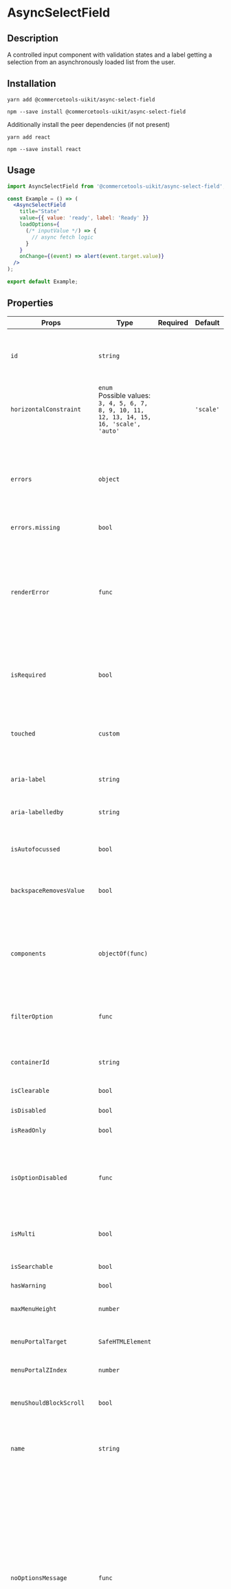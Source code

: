 <!-- THIS IS AN AUTOGENERATED FILE. DO NOT EDIT THIS FILE DIRECTLY. -->
<!-- This file is created by the `yarn generate-readme` script. -->

# AsyncSelectField

## Description

A controlled input component with validation states and a label getting a selection from an asynchronously loaded list from the user.

## Installation

```
yarn add @commercetools-uikit/async-select-field
```

```
npm --save install @commercetools-uikit/async-select-field
```

Additionally install the peer dependencies (if not present)

```
yarn add react
```

```
npm --save install react
```

## Usage

```jsx
import AsyncSelectField from '@commercetools-uikit/async-select-field';

const Example = () => (
  <AsyncSelectField
    title="State"
    value={{ value: 'ready', label: 'Ready' }}
    loadOptions={
      (/* inputValue */) => {
        // async fetch logic
      }
    }
    onChange={(event) => alert(event.target.value)}
  />
);

export default Example;
```

## Properties

| Props                             | Type                                                                                               | Required | Default   | Description                                                                                                                                                                                                                                                                                                                                                 |
| --------------------------------- | -------------------------------------------------------------------------------------------------- | :------: | --------- | ----------------------------------------------------------------------------------------------------------------------------------------------------------------------------------------------------------------------------------------------------------------------------------------------------------------------------------------------------------- |
| `id`                              | `string`                                                                                           |          |           | Used as HTML id property. An id is auto-generated when it is not specified.                                                                                                                                                                                                                                                                                 |
| `horizontalConstraint`            | `enum`<br/>Possible values:<br/>`3, 4, 5, 6, 7, 8, 9, 10, 11, 12, 13, 14, 15, 16, 'scale', 'auto'` |          | `'scale'` | Horizontal size limit of the input fields.                                                                                                                                                                                                                                                                                                                  |
| `errors`                          | `object`                                                                                           |          |           | A map of errors. Error messages for known errors are rendered automatically.&#xA;<br />&#xA;Unknown errors will be forwarded to `renderError`                                                                                                                                                                                                               |
| `errors.missing`                  | `bool`                                                                                             |          |           |                                                                                                                                                                                                                                                                                                                                                             |
| `renderError`                     | `func`                                                                                             |          |           | Called with custom errors. This function can return a message which will be wrapped in an ErrorMessage. It can also return null to show no error.&#xA;<br />&#xA;Signature: `(key, error) => React.node`                                                                                                                                                    |
| `isRequired`                      | `bool`                                                                                             |          |           | Indicates if the value is required. Shows an the "required asterisk" if so.                                                                                                                                                                                                                                                                                 |
| `touched`                         | `custom`                                                                                           |          |           | Indicates whether the field was touched. Errors will only be shown when the field was touched.                                                                                                                                                                                                                                                              |
| `aria-label`                      | `string`                                                                                           |          |           | Aria label (for assistive tech)                                                                                                                                                                                                                                                                                                                             |
| `aria-labelledby`                 | `string`                                                                                           |          |           | HTML ID of an element that should be used as the label (for assistive tech)                                                                                                                                                                                                                                                                                 |
| `isAutofocussed`                  | `bool`                                                                                             |          |           | Focus the control when it is mounted                                                                                                                                                                                                                                                                                                                        |
| `backspaceRemovesValue`           | `bool`                                                                                             |          |           | Remove the currently focused option when the user presses backspace                                                                                                                                                                                                                                                                                         |
| `components`                      | `objectOf(func)`                                                                                   |          |           | Map of components to overwrite the default ones, see [what components you can override](https://react-select.com/components)                                                                                                                                                                                                                                |
| `filterOption`                    | `func`                                                                                             |          |           | Custom method to filter whether an option should be displayed in the menu                                                                                                                                                                                                                                                                                   |
| `containerId`                     | `string`                                                                                           |          |           | The id to set on the SelectContainer component                                                                                                                                                                                                                                                                                                              |
| `isClearable`                     | `bool`                                                                                             |          |           | Is the select value clearable                                                                                                                                                                                                                                                                                                                               |
| `isDisabled`                      | `bool`                                                                                             |          |           | Is the select disabled                                                                                                                                                                                                                                                                                                                                      |
| `isReadOnly`                      | `bool`                                                                                             |          |           | Is the select read-only                                                                                                                                                                                                                                                                                                                                     |
| `isOptionDisabled`                | `func`                                                                                             |          |           | Override the built-in logic to detect whether an option is disabled&#xA;<br />&#xA;Signature: `(option, options) => boolean`                                                                                                                                                                                                                                |
| `isMulti`                         | `bool`                                                                                             |          |           | Support multiple selected options                                                                                                                                                                                                                                                                                                                           |
| `isSearchable`                    | `bool`                                                                                             |          |           | Whether to enable search functionality                                                                                                                                                                                                                                                                                                                      |
| `hasWarning`                      | `bool`                                                                                             |          |           |                                                                                                                                                                                                                                                                                                                                                             |
| `maxMenuHeight`                   | `number`                                                                                           |          |           | Maximum height of the menu before scrolling                                                                                                                                                                                                                                                                                                                 |
| `menuPortalTarget`                | `SafeHTMLElement`                                                                                  |          |           | Dom element to portal the select menu to                                                                                                                                                                                                                                                                                                                    |
| `menuPortalZIndex`                | `number`                                                                                           |          |           | z-index value for the menu portal                                                                                                                                                                                                                                                                                                                           |
| `menuShouldBlockScroll`           | `bool`                                                                                             |          |           | whether the menu should block scroll while open                                                                                                                                                                                                                                                                                                             |
| `name`                            | `string`                                                                                           |          |           | Name of the HTML Input (optional - without this, no input will be rendered)                                                                                                                                                                                                                                                                                 |
| `noOptionsMessage`                | `func`                                                                                             |          |           | Can be used to render a custom value when there are no options (either because of no search results, or all options have been used, or there were none in the first place).&#xA;<br />&#xA;Gets called with `{ inputValue: String }`. `inputValue` will be an empty string when no search text is present.&#xA;Signature: `({ inputValue }) => React.node ` |
| `onBlur`                          | `func`                                                                                             |          |           | Handle blur events on the control                                                                                                                                                                                                                                                                                                                           |
| `onChange`                        | `func`                                                                                             |          |           | Called with a fake event when value changes.&#xA;<br />&#xA;The event's `target.name` will be the name supplied in props. The event's `target.value` will hold the value. The value will be the selected option, or an array of options in case `isMulti` is `true`.&#xA;<br />&#xA;Signature: `(event) => void`                                            |
| `onFocus`                         | `func`                                                                                             |          |           | Handle focus events on the control                                                                                                                                                                                                                                                                                                                          |
| `onInputChange`                   | `func`                                                                                             |          |           | Handle change events on the input                                                                                                                                                                                                                                                                                                                           |
| `placeholder`                     | `string`                                                                                           |          |           | Placeholder text for the select value                                                                                                                                                                                                                                                                                                                       |
| `loadingMessage`                  | `<string, func>`                                                                                   |          |           | loading message shown while the options are being loaded                                                                                                                                                                                                                                                                                                    |
| `tabIndex`                        | `string`                                                                                           |          |           | Sets the tabIndex attribute on the input                                                                                                                                                                                                                                                                                                                    |
| `tabSelectsValue`                 | `bool`                                                                                             |          |           | Select the currently focused option when the user presses tab                                                                                                                                                                                                                                                                                               |
| `value`                           | `custom`                                                                                           |          |           | The value of the select; reflected by the selected option                                                                                                                                                                                                                                                                                                   |
| `showOptionGroupDivider`          | `bool`                                                                                             |          |           |                                                                                                                                                                                                                                                                                                                                                             |
| `defaultOptions`                  | `<bool, arrayOf>`                                                                                  |          |           | The default set of options to show before the user starts searching.&#xA;<br />&#xA;When set to `true`, the results for `loadOptions('')` will be autoloaded.                                                                                                                                                                                               |
| `defaultOptions<arrayOf>`         | `array`                                                                                            |          |           |                                                                                                                                                                                                                                                                                                                                                             |
| `defaultOptions<arrayOf>[].value` | `string`                                                                                           |    ✅    |           |                                                                                                                                                                                                                                                                                                                                                             |
| `loadOptions`                     | `func`                                                                                             |    ✅    |           | Function that returns a promise, which is the set of options to be used once the promise resolves.                                                                                                                                                                                                                                                          |
| `cacheOptions`                    | `any`                                                                                              |          |           | If cacheOptions is truthy, then the loaded data will be cached. The cache will remain until cacheOptions changes value.                                                                                                                                                                                                                                     |
| `title`                           | `<string, node>`                                                                                   |    ✅    |           | Title of the label                                                                                                                                                                                                                                                                                                                                          |
| `hint`                            | `custom`                                                                                           |          |           | Hint for the label. Provides a supplementary but important information regarding the behaviour of the input (e.g warn about uniqueness of a field, when it can only be set once), whereas `description` can describe it in more depth. Can also receive a `hintIcon`.                                                                                       |
| `description`                     | `<string, node>`                                                                                   |          |           | Provides a description for the title.                                                                                                                                                                                                                                                                                                                       |
| `onInfoButtonClick`               | `func`                                                                                             |          |           | Function called when info button is pressed.&#xA;<br />&#xA;Info button will only be visible when this prop is passed.&#xA;<br />&#xA;Signature: `(event) => void`                                                                                                                                                                                          |
| `hintIcon`                        | `node`                                                                                             |          |           | Icon to be displayed beside the hint text.&#xA;<br />&#xA;Will only get rendered when `hint` is passed as well.                                                                                                                                                                                                                                             |
| `badge`                           | `node`                                                                                             |          |           | Badge to be displayed beside the label.&#xA;<br />&#xA;Might be used to display additional information about the content of the field (E.g verified email)                                                                                                                                                                                                  |
| `iconLeft`                        | `node`                                                                                             |          |           | Icon to display on the left of the placeholder text and selected value. Has no effect when isMulti is enabled.                                                                                                                                                                                                                                              |

## `data-*` props

The component further forwards all `data-` attributes to the underlying `AsyncSelectInput` component.

This field is built on top of [`react-select`](https://github.com/JedWatson/react-select) v2.
It supports mostly same properties as `react-select`. Behaviour for some props was changed, and support for others was dropped.

In case you need one of the currently excluded props, feel free to open a PR adding them.

## `errors`

This object is a key-value map. The `renderError` prop will be called for each entry with the key and the value. The return value will be rendered inside an `ErrorMessage` component underneath the input.

The `AsyncSelectField` supports some errors out of the box. Return `undefined` from `renderError` for these and the default errors will be shown instead. This prevents consumers from having to reimplement the same error messages for known errors while still keeping the flexibility of showing custom error messages for them.

When the `key` is known, and when the value is truthy, and when `renderError` returned `undefined` for that error entry, then the `AsyncSelectField` will render an appropriate error automatically.

Known error keys are:

- `missing`: tells the user that this field is required
